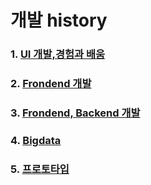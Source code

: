 # 개발 history

### 1. [UI 개발,경험과 배움](UI-개발.md)
### 2. [Frondend 개발](Frondend.md)
### 3. [Frondend, Backend 개발](Frondend-Backend.md)
### 4. [Bigdata](Fullstack-개발.md)
### 5. [프로토타입](프로토타입.md)